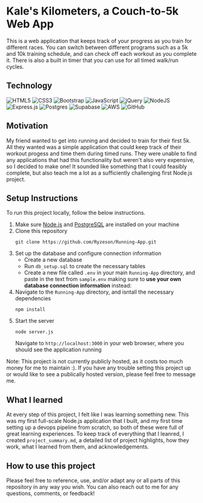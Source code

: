 # Kale's Kilometers, a Couch-to-5k Web App
This is a web application that keeps track of your progress as you train for different races. You can switch between different programs such as a 5k and 10k training schedule, and can check off each workout as you complete it. There is also a built in timer that you can use for all timed walk/run cycles.

## Technology
![HTML5](https://img.shields.io/badge/html5-%23E34F26.svg?style=for-the-badge&logo=html5&logoColor=white)
![CSS3](https://img.shields.io/badge/css3-%231572B6.svg?style=for-the-badge&logo=css3&logoColor=white)
![Bootstrap](https://img.shields.io/badge/bootstrap-%238511FA.svg?style=for-the-badge&logo=bootstrap&logoColor=white)
![JavaScript](https://img.shields.io/badge/javascript-%23323330.svg?style=for-the-badge&logo=javascript&logoColor=%23F7DF1E)
![jQuery](https://img.shields.io/badge/jquery-%230769AD.svg?style=for-the-badge&logo=jquery&logoColor=white)
![NodeJS](https://img.shields.io/badge/node.js-6DA55F?style=for-the-badge&logo=node.js&logoColor=white)
![Express.js](https://img.shields.io/badge/express.js-%23404d59.svg?style=for-the-badge&logo=express&logoColor=%2361DAFB)
![Postgres](https://img.shields.io/badge/postgres-%23316192.svg?style=for-the-badge&logo=postgresql&logoColor=white)
![Supabase](https://img.shields.io/badge/Supabase-3ECF8E?style=for-the-badge&logo=supabase&logoColor=white)
![AWS](https://img.shields.io/badge/AWS-%23FF9900.svg?style=for-the-badge&logo=amazon-aws&logoColor=white)
![GitHub](https://img.shields.io/badge/github-%23121011.svg?style=for-the-badge&logo=github&logoColor=white)

## Motivation
My friend wanted to get into running and decided to train for their first 5k. All they wanted was a simple application that could keep track of their workout progess and time them during timed runs. They were unable to find any applications that had this functionality but weren't also very expensive, so I decided to make one! It sounded like something that I could feasibly complete, but also teach me a lot as a sufficiently challenging first Node.js project.

## Setup Instructions
To run this project locally, follow the below instructions.
1. Make sure [Node.js](#https://nodejs.org/en/download) and [PostgreSQL](#https://www.postgresql.org/download/) are installed on your machine
2. Clone this repository
    ```
    git clone https://github.com/Ryzeson/Running-App.git
    ```
3. Set up the database and configure connection information
    * Create a new database
    * Run `db_setup.sql` to create the necessary tables
    * Create a new file called `.env` in your main `Running-App` directory, and paste in the text from `sample.env` making sure to **use your own database connection information** instead:
4. Navigate to the `Running-App` directory, and isntall the necessary dependencies
    ```
    npm install
    ```
5. Start the server
    ```
    node server.js
    ```
    Navigate to `http://localhost:3000` in your web browser, where you should see the application running


Note: This project is not currently publicly hosted, as it costs too much money for me to maintain :). If you have any trouble setting this project up or would like to see a publically hosted version, please feel free to message me.


## What I learned
At every step of this project, I felt like I was learning something new. This was my first full-scale Node.js application that I built, and my first time setting up a devops pipeline from scratch, so both of these were full of great learning experiences. To keep track of everything that I leanred, I created `project_summary.md`, a detailed list of project highlights, how they work, what I learned from them, and acknowledgements.

## How to use this project
Please feel free to reference, use, and/or adapt any or all parts of this repository in any way you wish. You can also reach out to me for any questions, comments, or feedback!

<!-- ## File Structure -->
